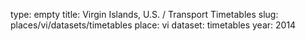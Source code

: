 type: empty
title: Virgin Islands, U.S. / Transport Timetables
slug: places/vi/datasets/timetables
place: vi
dataset: timetables
year: 2014
